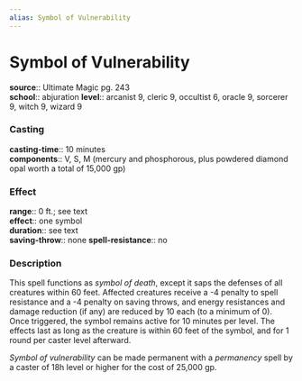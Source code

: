 ```yaml
---
alias: Symbol of Vulnerability
---
```


# Symbol of Vulnerability 

**source**:: Ultimate Magic pg. 243  
**school**:: abjuration
**level**:: arcanist 9, cleric 9, occultist 6, oracle 9, sorcerer 9, witch 9, wizard 9

### Casting 

**casting-time**:: 10 minutes  
**components**:: V, S, M (mercury and phosphorous, plus powdered diamond opal worth a total of 15,000 gp)

### Effect 

**range**:: 0 ft.; see text  
**effect**:: one symbol  
**duration**:: see text  
**saving-throw**:: none
**spell-resistance**:: no

### Description 

This spell functions as *symbol of death*, except it saps the defenses of all creatures within 60 feet. Affected creatures receive a -4 penalty to spell resistance and a -4 penalty on saving throws, and energy resistances and damage reduction (if any) are reduced by 10 each (to a minimum of 0). Once triggered, the symbol remains active for 10 minutes per level. The effects last as long as the creature is within 60 feet of the symbol, and for 1 round per caster level afterward.  
  
*Symbol of vulnerability* can be made permanent with a *permanency* spell by a caster of 18h level or higher for the cost of 25,000 gp.
